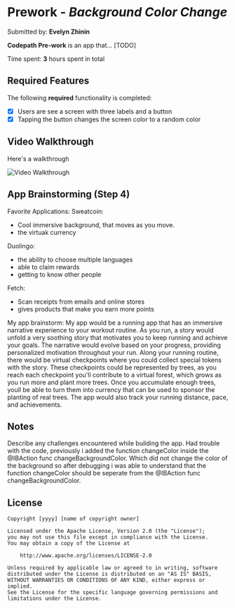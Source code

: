 # Prework - *Background Color Change*

Submitted by: **Evelyn Zhinin**

**Codepath Pre-work** is an app that... [TODO] 

Time spent: **3** hours spent in total

## Required Features

The following **required** functionality is completed:

- [x] Users are see a screen with three labels and a button
- [x] Tapping the button changes the screen color to a random color
 
## Video Walkthrough

Here's a walkthrough 



<img src='https://media.giphy.com/media/v1.Y2lkPTc5MGI3NjExb3gwYnRvdmhjbWp3ZXF3ODNzOTRxYnU0ZWxtZ2R1Y3V5cnZ4bHYydCZlcD12MV9pbnRlcm5hbF9naWZfYnlfaWQmY3Q9Zw/VTHQq6aGg8mst1eBFq/giphy.gif' title='Video Walkthrough' width='' alt='Video Walkthrough' />




## App Brainstorming (Step 4)
Favorite Applications:
Sweatcoin: 
 - Cool immersive background, that moves as you move. 
 - the virtuak currency 
 
Duolingo:
 - the ability to choose multiple languages 
 - able to claim rewards
 - getting to know other people
 
Fetch:
 - Scan receipts from emails and online stores 
 - gives products that make you earn more points 
 
My app brainstorm:
My app would be a running app that has an immersive narrative experience to
your workout routine. As you run, a story would unfold a very soothing story
that motivates you to keep running and achieve your goals. The narrative would
evolve based on your progress, providing personalized motivation throughout
your run. Along your running routine, there would be virtual checkpoints where
you could collect special tokens with the story. These checkpoints could be
represented by trees, as you reach each checkpoint you'll contribute to a
virtual forest, which grows as you run more and plant more trees. Once you
accumulate enough trees, youll be able to turn them into currency that can be
used to sponsor the planting of real trees. The app would also track your
running distance, pace, and achievements.

## Notes

Describe any challenges encountered while building the app.
Had trouble with the code, previously i added the function changeColor inside the @IBAction func changeBackgroundColor. 
Which did not change the color of the background so after debugging i was able to understand that the function  changeColor should be
seperate from the @IBAction func changeBackgroundColor. 

## License

    Copyright [yyyy] [name of copyright owner]

    Licensed under the Apache License, Version 2.0 (the "License");
    you may not use this file except in compliance with the License.
    You may obtain a copy of the License at

        http://www.apache.org/licenses/LICENSE-2.0

    Unless required by applicable law or agreed to in writing, software
    distributed under the License is distributed on an "AS IS" BASIS,
    WITHOUT WARRANTIES OR CONDITIONS OF ANY KIND, either express or implied.
    See the License for the specific language governing permissions and
    limitations under the License.
